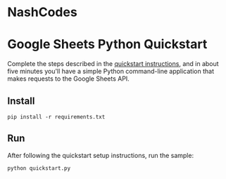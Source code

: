 # NashCodes
# Google Sheets Python Quickstart

Complete the steps described in the [quickstart instructions](
https://developers.google.com/sheets/api/quickstart/python), and in about five
minutes you'll have a simple Python command-line application that makes
requests to the Google Sheets API.

## Install

```shell
pip install -r requirements.txt
```


## Run

After following the quickstart setup instructions, run the sample:

```shell
python quickstart.py
```
